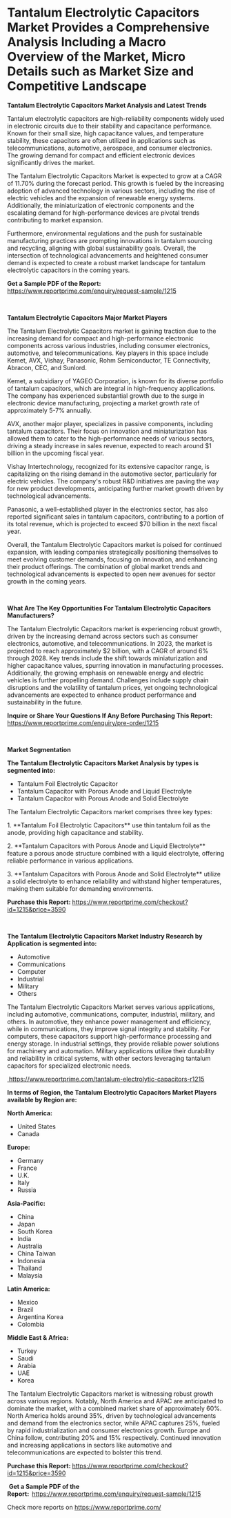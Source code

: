 <p><h1>Tantalum Electrolytic Capacitors Market Provides a Comprehensive Analysis Including a Macro Overview of the Market, Micro Details such as Market Size and Competitive Landscape</h1></p><p><strong>Tantalum Electrolytic Capacitors Market Analysis and Latest Trends</strong></p>
<p><p>Tantalum electrolytic capacitors are high-reliability components widely used in electronic circuits due to their stability and capacitance performance. Known for their small size, high capacitance values, and temperature stability, these capacitors are often utilized in applications such as telecommunications, automotive, aerospace, and consumer electronics. The growing demand for compact and efficient electronic devices significantly drives the market.</p><p>The Tantalum Electrolytic Capacitors Market is expected to grow at a CAGR of 11.70% during the forecast period. This growth is fueled by the increasing adoption of advanced technology in various sectors, including the rise of electric vehicles and the expansion of renewable energy systems. Additionally, the miniaturization of electronic components and the escalating demand for high-performance devices are pivotal trends contributing to market expansion. </p><p>Furthermore, environmental regulations and the push for sustainable manufacturing practices are prompting innovations in tantalum sourcing and recycling, aligning with global sustainability goals. Overall, the intersection of technological advancements and heightened consumer demand is expected to create a robust market landscape for tantalum electrolytic capacitors in the coming years.</p></p>
<p><strong>Get a Sample PDF of the Report:&nbsp;</strong> <a href="https://www.reportprime.com/enquiry/request-sample/1215?utm_campaign=3548&utm_medium=2&utm_source=Github&utm_content=ia&utm_term=18032025&utm_id=tantalum-electrolytic-capacitors">https://www.reportprime.com/enquiry/request-sample/1215</a></p>
<p>&nbsp;</p>
<p><strong>Tantalum Electrolytic Capacitors Major Market Players</strong></p>
<p><p>The Tantalum Electrolytic Capacitors market is gaining traction due to the increasing demand for compact and high-performance electronic components across various industries, including consumer electronics, automotive, and telecommunications. Key players in this space include Kemet, AVX, Vishay, Panasonic, Rohm Semiconductor, TE Connectivity, Abracon, CEC, and Sunlord.</p><p>Kemet, a subsidiary of YAGEO Corporation, is known for its diverse portfolio of tantalum capacitors, which are integral in high-frequency applications. The company has experienced substantial growth due to the surge in electronic device manufacturing, projecting a market growth rate of approximately 5-7% annually.</p><p>AVX, another major player, specializes in passive components, including tantalum capacitors. Their focus on innovation and miniaturization has allowed them to cater to the high-performance needs of various sectors, driving a steady increase in sales revenue, expected to reach around $1 billion in the upcoming fiscal year.</p><p>Vishay Intertechnology, recognized for its extensive capacitor range, is capitalizing on the rising demand in the automotive sector, particularly for electric vehicles. The company's robust R&D initiatives are paving the way for new product developments, anticipating further market growth driven by technological advancements.</p><p>Panasonic, a well-established player in the electronics sector, has also reported significant sales in tantalum capacitors, contributing to a portion of its total revenue, which is projected to exceed $70 billion in the next fiscal year.</p><p>Overall, the Tantalum Electrolytic Capacitors market is poised for continued expansion, with leading companies strategically positioning themselves to meet evolving customer demands, focusing on innovation, and enhancing their product offerings. The combination of global market trends and technological advancements is expected to open new avenues for sector growth in the coming years.</p></p>
<p>&nbsp;</p>
<p><strong>What Are The Key Opportunities For Tantalum Electrolytic Capacitors Manufacturers?</strong></p>
<p><p>The Tantalum Electrolytic Capacitors market is experiencing robust growth, driven by the increasing demand across sectors such as consumer electronics, automotive, and telecommunications. In 2023, the market is projected to reach approximately $2 billion, with a CAGR of around 6% through 2028. Key trends include the shift towards miniaturization and higher capacitance values, spurring innovation in manufacturing processes. Additionally, the growing emphasis on renewable energy and electric vehicles is further propelling demand. Challenges include supply chain disruptions and the volatility of tantalum prices, yet ongoing technological advancements are expected to enhance product performance and sustainability in the future.</p></p>
<p><strong>Inquire or Share Your Questions If Any Before Purchasing This Report:</strong> <a href="https://www.reportprime.com/enquiry/pre-order/1215?utm_campaign=3548&utm_medium=2&utm_source=Github&utm_content=ia&utm_term=18032025&utm_id=tantalum-electrolytic-capacitors">https://www.reportprime.com/enquiry/pre-order/1215</a></p>
<p>&nbsp;</p>
<p><strong>Market Segmentation</strong></p>
<p><strong>The Tantalum Electrolytic Capacitors Market Analysis by types is segmented into:</strong></p>
<p><ul><li>Tantalum Foil Electrolytic Capacitor</li><li>Tantalum Capacitor with Porous Anode and Liquid Electrolyte</li><li>Tantalum Capacitor with Porous Anode and Solid Electrolyte</li></ul></p>
<p><p>The Tantalum Electrolytic Capacitors market comprises three key types: </p><p>1. **Tantalum Foil Electrolytic Capacitors** use thin tantalum foil as the anode, providing high capacitance and stability.</p><p>2. **Tantalum Capacitors with Porous Anode and Liquid Electrolyte** feature a porous anode structure combined with a liquid electrolyte, offering reliable performance in various applications.</p><p>3. **Tantalum Capacitors with Porous Anode and Solid Electrolyte** utilize a solid electrolyte to enhance reliability and withstand higher temperatures, making them suitable for demanding environments.</p></p>
<p><strong>Purchase this Report:&nbsp;</strong><a href="https://www.reportprime.com/checkout?id=1215&price=3590&utm_campaign=3548&utm_medium=2&utm_source=Github&utm_content=ia&utm_term=18032025&utm_id=tantalum-electrolytic-capacitors">https://www.reportprime.com/checkout?id=1215&price=3590</a></p>
<p>&nbsp;</p>
<p><strong>The Tantalum Electrolytic Capacitors Market Industry Research by Application is segmented into:</strong></p>
<p><ul><li>Automotive</li><li>Communications</li><li>Computer</li><li>Industrial</li><li>Military</li><li>Others</li></ul></p>
<p><p>The Tantalum Electrolytic Capacitors Market serves various applications, including automotive, communications, computer, industrial, military, and others. In automotive, they enhance power management and efficiency, while in communications, they improve signal integrity and stability. For computers, these capacitors support high-performance processing and energy storage. In industrial settings, they provide reliable power solutions for machinery and automation. Military applications utilize their durability and reliability in critical systems, with other sectors leveraging tantalum capacitors for specialized electronic needs.</p></p>
<p><a href="https://www.reportprime.com/tantalum-electrolytic-capacitors-r1215?utm_campaign=3548&utm_medium=2&utm_source=Github&utm_content=ia&utm_term=18032025&utm_id=tantalum-electrolytic-capacitors">&nbsp;https://www.reportprime.com/tantalum-electrolytic-capacitors-r1215</a></p>
<p><strong>In terms of Region, the Tantalum Electrolytic Capacitors Market Players available by Region are:</strong></p>
<p>
    <p> <strong> North America: </strong>
        <ul>
            <li>United States</li>
            <li>Canada</li>
        </ul>
        </p> 
    <p> <strong> Europe: </strong>
        <ul>
            <li>Germany</li>
            <li>France</li>
            <li>U.K.</li>
            <li>Italy</li>
            <li>Russia</li>
        </ul>
        </p> 
    <p> <strong> Asia-Pacific: </strong>
        <ul>
            <li>China</li>
            <li>Japan</li>
            <li>South Korea</li>
            <li>India</li>
            <li>Australia</li>
            <li>China Taiwan</li>
            <li>Indonesia</li>
            <li>Thailand</li>
            <li>Malaysia</li>
        </ul>
        </p> 
    <p> <strong> Latin America: </strong>
        <ul>
            <li>Mexico</li>
            <li>Brazil</li>
            <li>Argentina Korea</li>
            <li>Colombia</li>
        </ul>
        </p> 
    <p> <strong> Middle East & Africa: </strong>
        <ul>
            <li>Turkey</li>
            <li>Saudi</li>
            <li>Arabia</li>
            <li>UAE</li>
            <li>Korea</li>
        </ul>
    </p>
    </p>
<p><p>The Tantalum Electrolytic Capacitors market is witnessing robust growth across various regions. Notably, North America and APAC are anticipated to dominate the market, with a combined market share of approximately 60%. North America holds around 35%, driven by technological advancements and demand from the electronics sector, while APAC captures 25%, fueled by rapid industrialization and consumer electronics growth. Europe and China follow, contributing 20% and 15% respectively. Continued innovation and increasing applications in sectors like automotive and telecommunications are expected to bolster this trend.</p></p>
<p><strong>Purchase this Report: </strong><a href="https://www.reportprime.com/checkout?id=1215&price=3590&utm_campaign=3548&utm_medium=2&utm_source=Github&utm_content=ia&utm_term=18032025&utm_id=tantalum-electrolytic-capacitors">https://www.reportprime.com/checkout?id=1215&price=3590</a></p>
<p>&nbsp;<strong>Get a Sample PDF of the Report:&nbsp;&nbsp;</strong><a href="https://www.reportprime.com/enquiry/request-sample/1215?utm_campaign=3548&utm_medium=2&utm_source=Github&utm_content=ia&utm_term=18032025&utm_id=tantalum-electrolytic-capacitors">https://www.reportprime.com/enquiry/request-sample/1215</a></p>
<p><strong></strong></p>
<p>Check more reports on <a href="https://www.reportprime.com/?utm_campaign=3548&utm_medium=2&utm_source=Github&utm_content=ia&utm_term=18032025&utm_id=tantalum-electrolytic-capacitors">https://www.reportprime.com/</a></p>